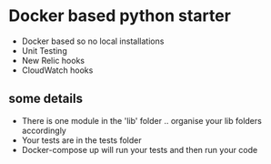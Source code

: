 # Docker based python starter
- Docker based so no local installations
- Unit Testing
- New Relic hooks
- CloudWatch hooks

## some details
- There is one module in the 'lib' folder .. organise your lib folders accordingly
- Your tests are in the tests folder
- Docker-compose up will run your tests and then run your code